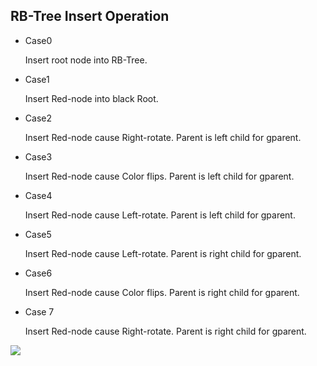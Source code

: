 RB-Tree Insert Operation
-----------------------------------------

* Case0

  Insert root node into RB-Tree.

* Case1

  Insert Red-node into black Root.

* Case2

  Insert Red-node cause Right-rotate. Parent is left child for gparent.

* Case3

  Insert Red-node cause Color flips. Parent is left child for gparent.

* Case4

  Insert Red-node cause Left-rotate. Parent is left child for gparent.

* Case5

  Insert Red-node cause Left-rotate. Parent is right child for gparent.

* Case6

  Insert Red-node cause Color flips. Parent is right child for gparent.

* Case 7

  Insert Red-node cause Right-rotate. Parent is right child for gparent.

![](https://img.shields.io/aur/license/yaourt.svg)
